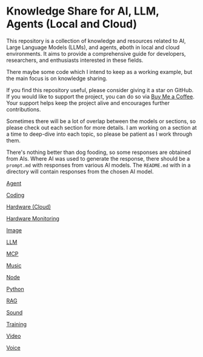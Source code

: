 # Knowledge Share for AI, LLM, Agents (Local and Cloud)

This repository is a collection of knowledge and resources related to AI, Large Language Models (LLMs), and agents, øboth in local and cloud environments. It aims to provide a comprehensive guide for developers,
researchers, and enthusiasts interested in these fields.

There maybe some code which I intend to keep as a working example, but the main focus is on knowledge sharing.

If you find this repository useful, please consider giving it a star on GitHub.
If you would like to support the project, you can do so via [Buy Me a Coffee](https://buymeacoffee.com/agentic).
Your support helps keep the project alive and encourages further contributions.

Sometimes there will be a lot of overlap between the models or sections, so please check out each section for more details.
I am working on a section at a time to deep-dive into each topic, so please be patient as I work through them.

There's nothing better than dog fooding, so some responses are obtained from AIs.
Where AI was used to generate the response, there should be a `prompt.md` with responses from various AI models.
The `README.md` with in a directory will contain responses from the chosen AI model.

[Agent](./agent/README.md)

[Coding](./coding/README.md)

[Hardware (Cloud)](./hardware-cloud/README.md)

[Hardware Monitoring](./hardware-monitoring/README.md)

[Image](./image/README.md)

[LLM](./llm/README.md)

[MCP](./mcp/README.md)

[Music](./music/README.md)

[Node](./node/README.md)

[Python](./python/README.md)

[RAG](./rag/README.md)

[Sound](./sound/README.md)

[Training](./training/README.md)

[Video](./video/README.md)

[Voice](./voice/README.md)
